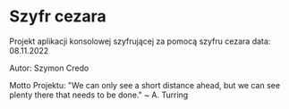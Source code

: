 # Szyfr cezara
Projekt aplikacji konsolowej szyfrującej za pomocą szyfru cezara
data: 08.11.2022

Autor: Szymon Credo

Motto Projektu: 
  "We can only see a short distance ahead, but we can see plenty there that needs to be done."
  ~ A. Turring

